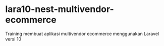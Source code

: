 # lara10-nest-multivendor-ecommerce
Training membuat aplikasi multivendor ecommerce menggunakan Laravel versi 10

